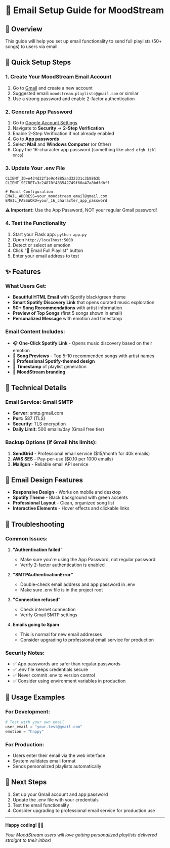 # 📧 Email Setup Guide for MoodStream

## 🎯 Overview
This guide will help you set up email functionality to send full playlists (50+ songs) to users via email.

## 🚀 Quick Setup Steps

### 1. Create Your MoodStream Email Account
1. Go to [Gmail](https://accounts.google.com/signup) and create a new account
2. Suggested email: `moodstream.playlists@gmail.com` or similar
3. Use a strong password and enable 2-factor authentication

### 2. Generate App Password
1. Go to [Google Account Settings](https://myaccount.google.com/)
2. Navigate to **Security** → **2-Step Verification**
3. Enable 2-Step Verification if not already enabled
4. Go to **App passwords** 
5. Select **Mail** and **Windows Computer** (or Other)
6. Copy the 16-character app password (something like `abcd efgh ijkl mnop`)

### 3. Update Your .env File
```env
CLIENT_ID=e434d22f1e9c4885aad32331c3b8863b
CLIENT_SECRET=3c24870f483542749f60a47a8bdfdbff

# Email Configuration
EMAIL_ADDRESS=your_moodstream_email@gmail.com
EMAIL_PASSWORD=your_16_character_app_password
```

**⚠️ Important:** Use the App Password, NOT your regular Gmail password!

### 4. Test the Functionality
1. Start your Flask app: `python app.py`
2. Open `http://localhost:5000`
3. Detect or select an emotion
4. Click "📧 Email Full Playlist" button
5. Enter your email address to test

## ✨ Features

### What Users Get:
- **Beautiful HTML Email** with Spotify black/green theme
- **Smart Spotify Discovery Link** that opens curated music exploration
- **50+ Song Recommendations** with artist information
- **Preview of Top Songs** (first 5 songs shown in email)
- **Personalized Message** with emotion and timestamp

### Email Content Includes:
- 🎧 **One-Click Spotify Link** - Opens music discovery based on their emotion
- 🎵 **Song Previews** - Top 5-10 recommended songs with artist names
- 🎨 **Professional Spotify-themed design**
- 📅 **Timestamp** of playlist generation
- 💚 **MoodStream branding**

## 🔧 Technical Details

### Email Service: Gmail SMTP
- **Server:** smtp.gmail.com
- **Port:** 587 (TLS)
- **Security:** TLS encryption
- **Daily Limit:** 500 emails/day (Gmail free tier)

### Backup Options (if Gmail hits limits):
1. **SendGrid** - Professional email service ($15/month for 40k emails)
2. **AWS SES** - Pay-per-use ($0.10 per 1000 emails)
3. **Mailgun** - Reliable email API service

## 🎨 Email Design Features
- **Responsive Design** - Works on mobile and desktop
- **Spotify Theme** - Black background with green accents
- **Professional Layout** - Clean, organized song list
- **Interactive Elements** - Hover effects and clickable links

## 🚨 Troubleshooting

### Common Issues:

1. **"Authentication failed"**
   - Make sure you're using the App Password, not regular password
   - Verify 2-factor authentication is enabled

2. **"SMTPAuthenticationError"**
   - Double-check email address and app password in .env
   - Make sure .env file is in the project root

3. **"Connection refused"**
   - Check internet connection
   - Verify Gmail SMTP settings

4. **Emails going to Spam**
   - This is normal for new email addresses
   - Consider upgrading to professional email service for production

### Security Notes:
- ✅ App passwords are safer than regular passwords
- ✅ .env file keeps credentials secure
- ✅ Never commit .env to version control
- ✅ Consider using environment variables in production

## 🎯 Usage Examples

### For Development:
```python
# Test with your own email
user_email = "your.test@gmail.com"
emotion = "happy"
```

### For Production:
- Users enter their email via the web interface
- System validates email format
- Sends personalized playlists automatically

## 🚀 Next Steps
1. Set up your Gmail account and app password
2. Update the .env file with your credentials
3. Test the email functionality
4. Consider upgrading to professional email service for production use

---

**Happy coding! 🎵✨**

*Your MoodStream users will love getting personalized playlists delivered straight to their inbox!*

